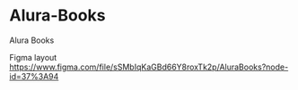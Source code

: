 # Alura-Books
Alura Books

Figma layout
https://www.figma.com/file/sSMbIqKaGBd66Y8roxTk2p/AluraBooks?node-id=37%3A94